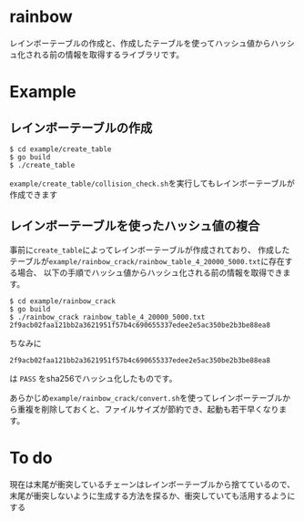 # rainbow
レインボーテーブルの作成と、作成したテーブルを使ってハッシュ値からハッシュ化される前の情報を取得するライブラリです。

# Example
## レインボーテーブルの作成
```
$ cd example/create_table
$ go build
$ ./create_table
```

`example/create_table/collision_check.sh`を実行してもレインボーテーブルが作成できます

## レインボーテーブルを使ったハッシュ値の複合
事前に`create_table`によってレインボーテーブルが作成されており、
作成したテーブルが`example/rainbow_crack/rainbow_table_4_20000_5000.txt`に存在する場合、
以下の手順でハッシュ値からハッシュ化される前の情報を取得できます。
```
$ cd example/rainbow_crack
$ go build
$ ./rainbow_crack rainbow_table_4_20000_5000.txt 2f9acb02faa121bb2a3621951f57b4c690655337edee2e5ac350be2b3be88ea8
```


ちなみに

`2f9acb02faa121bb2a3621951f57b4c690655337edee2e5ac350be2b3be88ea8`

は `PASS` をsha256でハッシュ化したものです。

あらかじめ`example/rainbow_crack/convert.sh`を使ってレインボーテーブルから重複を削除しておくと、ファイルサイズが節約でき、起動も若干早くなります。

# To do
現在は末尾が衝突しているチェーンはレインボーテーブルから捨てているので、末尾が衝突しないように生成する方法を探るか、衝突していても活用するようにする